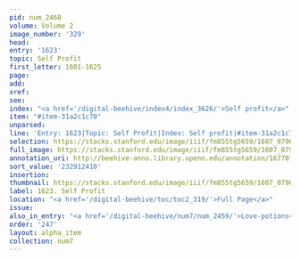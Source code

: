 ```yaml
---
pid: num_2460
volume: Volume 2
image_number: '329'
head:
entry: '1623'
topic: Self Profit
first_letter: 1601-1625
page:
add:
xref:
see:
index: "<a href='/digital-beehive/index4/index_3626/'>Self profit</a>"
item: "#item-31a2c1c70"
unparsed:
line: 'Entry: 1623|Topic: Self Profit|Index: Self profit|#item-31a2c1c70'
selection: https://stacks.stanford.edu/image/iiif/fm855tg5659/1607_0796/335,2410,2876,594/full/0/default.jpg
full_image: https://stacks.stanford.edu/image/iiif/fm855tg5659/1607_0796/full/full/0/default.jpg
annotation_uri: http://beehive-anno.library.upenn.edu/annotation/1677012916032
sort_value: '232912410'
insertion:
thumbnail: https://stacks.stanford.edu/image/iiif/fm855tg5659/1607_0796/335,2410,600,180/250,/0/default.jpg
label: 1623. Self Profit
location: "<a href='/digital-beehive/toc/toc2_319/'>Full Page</a>"
issue:
also_in_entry: "<a href='/digital-beehive/num7/num_2459/'>Love-potions</a>"
order: '247'
layout: alpha_item
collection: num7
---
```

